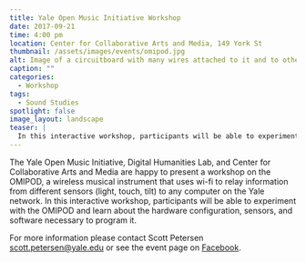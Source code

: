 ```yaml
---
title: Yale Open Music Initiative Workshop
date: 2017-09-21
time: 4:00 pm
location: Center for Collaborative Arts and Media, 149 York St
thumbnail: /assets/images/events/omipod.jpg
alt: Image of a circuitboard with many wires attached to it and to other circuitboards.
caption: ""
categories:
  - Workshop
tags:
  - Sound Studies
spotlight: false
image_layout: landscape
teaser: |
  In this interactive workshop, participants will be able to experiment with the OMIPOD and learn about the hardware configuration, sensors, and software necessary to program it.
---
```

The Yale Open Music Initiative, Digital Humanities Lab, and Center for Collaborative Arts and Media are happy to present a workshop on the OMIPOD, a wireless musical instrument that uses wi-fi to relay information from different sensors (light, touch, tilt) to any computer on the Yale network. In this interactive workshop, participants will be able to experiment with the OMIPOD and learn about the hardware configuration, sensors, and software necessary to program it.

For more information please contact Scott Petersen [scott.petersen@yale.edu](mailto:scott.petersen@yale.edu) or see the event page on <a href='https://www.facebook.com/events/1058338124303703/' target='_blank'>Facebook</a>.
